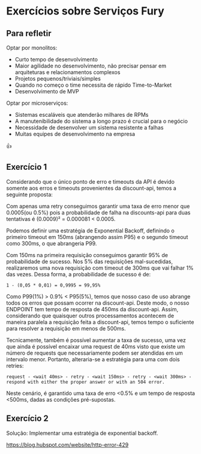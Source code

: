 # Exercícios sobre Serviços Fury

## Para refletir

Optar por monolitos:

- Curto tempo de desenvolvimento
- Maior agilidade no desenvolvimento, não precisar pensar em arquiteturas e relacionamentos complexos
- Projetos pequenos/triviais/simples
- Quando no começo o time necessita de rápido Time-to-Market
- Desenvolvimento de MVP 

Optar por microserviços:

- Sistemas escaláveis que atenderão milhares de RPMs
- A manutenibilidade do sistema a longo prazo é crucial para o negócio
- Necessidade de desenvolver um sistema resistente a falhas
- Muitas equipes de desenvolvimento na empresa

:+1: 

## Exercício 1


Considerando que o único ponto de erro e timeouts da API é devido somente aos erros e timeouts provenientes da discount-api, temos a seguinte proposta:

Com apenas uma retry conseguimos garantir uma taxa de erro menor que 0.0005(ou 0.5%) pois a probabilidade de falha na discounts-api para duas tentativas é (0.0009)² = 0.000081 < 0.0005.

Podemos definir uma estratégia de Exponential Backoff, definindo o primeiro timeout em 150ms (abrangendo assim P95) e o segundo timeout como 300ms, o que abrangeria P99. 

Com 150ms na primeira requisição conseguimos garantir 95% de probabilidade de sucesso. Nos 5% das requisições mal-sucedidas, realizaremos uma nova requisição com timeout de 300ms que vai falhar 1% das vezes. Dessa forma, a probabilidade de sucesso é de:

`1 - (0,05 * 0,01) = 0,9995 = 99,95%`

Como P99(1%) > 0.9% < P95(5%), temos que nosso caso de uso abrange todos os erros que possam ocorrer na discount-api. Deste modo, o nosso ENDPOINT tem tempo de resposta de 450ms da discount-api. Assim, considerando que quaisquer outros processamentos acontecem de maneira paralela a requisição feita a discount-api, temos tempo o suficiente para resolver a requisição em menos de 500ms.

Tecnicamente, também é possível aumentar a taxa de sucesso, uma vez que ainda é possível encaixar uma request de 40ms visto que existe um número de requests que necessariamente podem ser atendidas em um intervalo menor. Portanto, alteraria-se a estratégia para uma com dois retries:

`request - <wait 40ms> - retry - <wait 150ms> - retry - <wait 300ms> - respond with either the proper answer or with an 504 error.`

Neste cenário, é garantido uma taxa de erro <0.5% e um tempo de resposta <500ms, dadas as condições pré-supostas.

## Exercício 2

Solução: Implementar uma estratégia de exponential backoff.

https://blog.hubspot.com/website/http-error-429